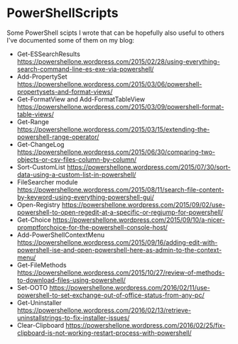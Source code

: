 # PowerShellScripts
Some PowerShell scipts I wrote that can be hopefully also useful to others
I've documented some of them on my blog:
* Get-ESSearchResults https://powershellone.wordpress.com/2015/02/28/using-everything-search-command-line-es-exe-via-powershell/
* Add-PropertySet https://powershellone.wordpress.com/2015/03/06/powershell-propertysets-and-format-views/
* Get-FormatView and Add-FormatTableView  https://powershellone.wordpress.com/2015/03/09/powershell-format-table-views/
* Get-Range https://powershellone.wordpress.com/2015/03/15/extending-the-powershell-range-operator/
* Get-ChangeLog https://powershellone.wordpress.com/2015/06/30/comparing-two-objects-or-csv-files-column-by-column/
* Sort-CustomList https://powershellone.wordpress.com/2015/07/30/sort-data-using-a-custom-list-in-powershell/
* FileSearcher module https://powershellone.wordpress.com/2015/08/11/search-file-content-by-keyword-using-everything-powershell-gui/
* Open-Registry https://powershellone.wordpress.com/2015/09/02/use-powershell-to-open-regedit-at-a-specific-or-regjump-for-powershell/
* Get-Choice https://powershellone.wordpress.com/2015/09/10/a-nicer-promptforchoice-for-the-powershell-console-host/
* Add-PowerShellContextMenu https://powershellone.wordpress.com/2015/09/16/adding-edit-with-powershell-ise-and-open-powershell-here-as-admin-to-the-context-menu/
* Get-FileMethods https://powershellone.wordpress.com/2015/10/27/review-of-methods-to-download-files-using-powershell/
* Set-OOTO https://powershellone.wordpress.com/2016/02/11/use-powershell-to-set-exchange-out-of-office-status-from-any-pc/
* Get-Uninstaller https://powershellone.wordpress.com/2016/02/13/retrieve-uninstallstrings-to-fix-installer-issues/
* Clear-Clipboard https://powershellone.wordpress.com/2016/02/25/fix-clipboard-is-not-working-restart-process-with-powershell/
